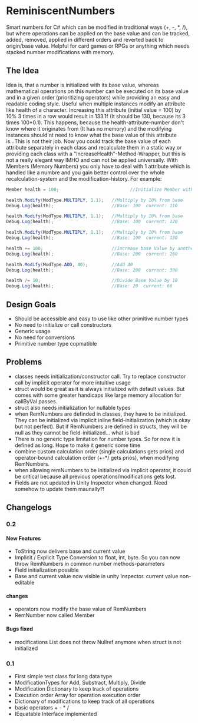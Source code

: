 # ReminiscentNumbers
Smart numbers for C# which can be modified in traditional ways (+, -, *, /), but where operations can be applied on the base value and can be tracked, added, removed, applied in different orders and reverted back to origin/base value. Helpful for card games or RPGs or anything which needs stacked number modifications with memory.
<br>

## The Idea
Idea is, that a number is initialized with its base value, whereas mathematical operations on this number can be executed on its base value and in a given order (prioritizing operators) while providing an easy and readable coding style. Useful when multiple instances modify an attribute like health of a character. Increasing this attribute (initial value = 100) by 10% 3 times in a row would result in 133.1f (It should be 130, because its 3 times 100*0.1). This happens, because the health-attribute-number don't know where it originates from (It has no memory) and the modifying instances should'nt need to know what the base value of this attribute is...This is not their job. Now you could track the base value of each attribute separately in each class and recalculate them in a static way or providing each class with a "IncreaseHealth"-Method-Wrapper, but this is not a really elegant way IMHO and can not be applied universally. With Members (Memory Numbers) you only have to deal with 1 attribute which is handled like a numbre and you gain better control over the whole recalculation-system and the modification-history.
For example: 

```csharp
Member health = 100;                           //Initialize Member with basevalue 100

health.Modify(ModType.MULTIPLY, 1.1);   //Multiply by 10% from base
Debug.Log(health);                      //Base: 100  current: 110

health.Modify(ModType.MULTIPLY, 1.1);   //Multiply by 10% from base
Debug.Log(health);                      //Base: 100  current: 120

health.Modify(ModType.MULTIPLY, 1.1);   //Multiply by 10% from base
Debug.Log(health);                      //Base: 100  current: 130

health += 100;                          //Increase base Value by another 100
Debug.Log(health);                      //Base: 200  current: 260

health.Modify(ModType.ADD, 40);         //Add 40
Debug.Log(health);                      //Base: 200  current: 300

health /= 10;                           //Divide Base Value by 10
Debug.Log(health);                      //Base: 20  current: 66
```

## Design Goals
* Should be accessible and easy to use like other primitive number types
* No need to initialize or call constructors
* Generic usage
* No need for conversions
* Primitive number type copmatible

## Problems
* classes needs initialization/constructor call. Try to replace constructor call by implicit operator for more intuitive usage
* struct would be great as it is always initialized with default values. But comes with some greater handicaps like large memory allocation for callByVal passes.
* struct also needs initialization for nullable types
* when RemNumbers are definded in classes, they have to be initialized. They can be initialized via implicit inline field-initialization (which is okay but not perfect). But if RemNumbers are defined in structs, they will be null as they cannot be field-initialized... what is bad
* There is no generic type limitation for number types. So for now it is defined as long. Hope to make it generic some time
* combine custom calculation order (single calculations gets prios) and operator-bound calculation order (+-*/ gets prios), when modifying RemNumbers.
* when allowing remNumbers to be initialized via implicit operator, it could be critical because all previous operations/modifications gets lost.
* Fields are not updated in Unity Inspector when changed. Need somehow to update them maunally?!

## Changelogs

### 0.2
#### New Features
* ToString now delivers base and current value
* Implicit / Explicit Type Conversion to float, int, byte. So you can now throw RemNumbers in common number methods-parameters
* Field initialization possible
* Base and current value now visible in unity Inspector. current value non-editable
#### changes
* operators now modify the base value of RemNumbers
* RemNumber now called Member
#### Bugs fixed
* modifications List does not throw Nullref anymore when struct is not initialized

### 0.1 
* First simple test class for long data type
* ModificationTypes for Add, Substract, Multiply, Divide
* Modification Dictionary to keep track of operations
* Execution order Array for operation execution order
* Dictionary of modifications to keep track of all operations
* basic operators + - * /
* IEquatable Interface implemented



